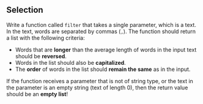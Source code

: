 ## Selection

Write a function called `filter` that takes a single parameter, which is a text. In the text, words are separated by
commas (`,`). The function should return a list with the following criteria:

* Words that are **longer** than the average length of words in the input text should be **reversed**.
* Words in the list should also be **capitalized**.
* The **order** of words in the list should **remain the same** as in the input.

If the function receives a parameter that is not of string type, or the text in the parameter is an empty string (text
of length 0), then the return value should be an **empty list**!
